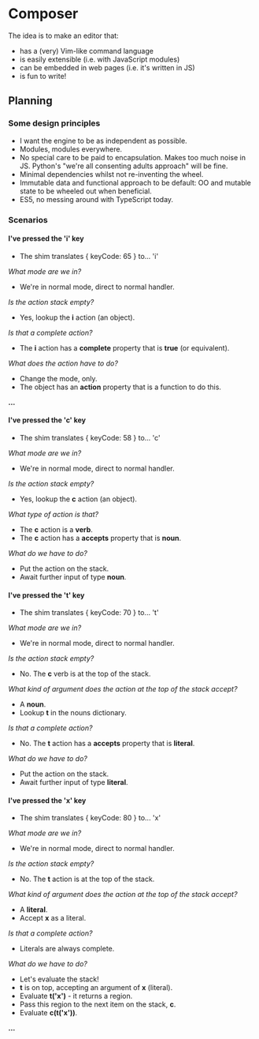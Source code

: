 # Composer

The idea is to make an editor that:

- has a (very) Vim-like command language
- is easily extensible (i.e. with JavaScript modules)
- can be embedded in web pages (i.e. it's written in JS)
- is fun to write!

## Planning

### Some design principles
- I want the engine to be as independent as possible.
- Modules, modules everywhere.
- No special care to be paid to encapsulation. Makes too much noise in JS. Python's "we're all consenting adults approach" will be fine.
- Minimal dependencies whilst not re-inventing the wheel.
- Immutable data and functional approach to be default: OO and mutable state to be wheeled out when beneficial.
- ES5, no messing around with TypeScript today.

### Scenarios

#### I've pressed the 'i' key

- The shim translates { keyCode: 65 }  to... 'i'

_What mode are we in?_
- We're in normal mode, direct to normal handler.

_Is the action stack empty?_
- Yes, lookup the **i** action (an object).

_Is that a complete action?_
- The **i** action has a **complete** property that is **true** (or equivalent).

_What does the action have to do?_
- Change the mode, only.
- The object has an **action** property that is a function to do this.

**...**

#### I've pressed the 'c' key

- The shim translates { keyCode: 58 }  to... 'c'

_What mode are we in?_
- We're in normal mode, direct to normal handler.

_Is the action stack empty?_
- Yes, lookup the **c** action (an object).

_What type of action is that?_
- The **c** action is a **verb**.
- The **c** action has a **accepts** property that is **noun**.

_What do we have to do?_
- Put the action on the stack.
- Await further input of type **noun**.

#### I've pressed the 't' key

- The shim translates { keyCode: 70 }  to... 't'

_What mode are we in?_
- We're in normal mode, direct to normal handler.

_Is the action stack empty?_
- No. The **c** verb is at the top of the stack.

_What kind of argument does the action at the top of the stack accept?_
- A **noun**.
- Lookup **t** in the nouns dictionary.

_Is that a complete action?_
- No. The **t** action has a **accepts** property that is **literal**.

_What do we have to do?_
- Put the action on the stack.
- Await further input of type **literal**.

#### I've pressed the 'x' key

- The shim translates { keyCode: 80 }  to... 'x'

_What mode are we in?_
- We're in normal mode, direct to normal handler.

_Is the action stack empty?_
- No. The **t** action is at the top of the stack.

_What kind of argument does the action at the top of the stack accept?_
- A **literal**.
- Accept **x** as a literal.

_Is that a complete action?_
- Literals are always complete.

_What do we have to do?_
- Let's evaluate the stack!
- **t** is on top, accepting an argument of **x** (literal).
- Evaluate **t('x')** - it returns a region.
- Pass this region to the next item on the stack, **c**.
- Evaluate **c(t('x'))**.

**...**
